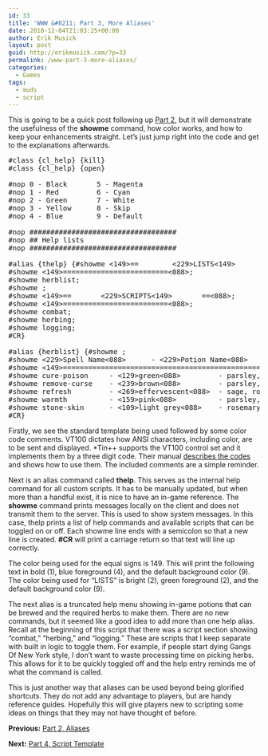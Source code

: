 ```yaml
---
id: 33
title: 'WWW &#8211; Part 3, More Aliases'
date: 2010-12-04T21:03:25+00:00
author: Erik Musick
layout: post
guid: http://erikmusick.com/?p=33
permalink: /www-part-3-more-aliases/
categories:
  - Games
tags:
  - muds
  - script
---
```

This is going to be a quick post following up [Part 2](http://erikmusick.com/www-part-2-aliases.html "WWW – Part 2, Aliases"), but it will demonstrate the usefulness of the **showme** command, how color works, and how to keep your enhancements straight. Let&#8217;s just jump right into the code and get to the explanations afterwards.

<pre>#class {cl_help} {kill}
#class {cl_help} {open}

#nop 0 - Black       5 - Magenta
#nop 1 - Red         6 - Cyan
#nop 2 - Green       7 - White
#nop 3 - Yellow      8 - Skip
#nop 4 - Blue        9 - Default

#nop ###################################
#nop ## Help lists
#nop ###################################

#alias {thelp} {#showme &lt;149&gt;==        &lt;229&gt;LISTS&lt;149&gt;        ==&lt;088&gt;;
#showme &lt;149&gt;=========================&lt;088&gt;;
#showme herblist;
#showme ;
#showme &lt;149&gt;==       &lt;229&gt;SCRIPTS&lt;149&gt;       ==&lt;088&gt;;
#showme &lt;149&gt;=========================&lt;088&gt;;
#showme combat;
#showme herbing;
#showme logging;
#CR}

#alias {herblist} {#showme ;
#showme &lt;229&gt;Spell Name&lt;088&gt;      - &lt;229&gt;Potion Name&lt;088&gt;   - &lt;229&gt;Ingredients&lt;088&gt;;
#showme &lt;149&gt;======================================================================&lt;088&gt;;
#showme cure-poison     - &lt;129&gt;green&lt;088&gt;         - parsley, rosemary, and sage.;
#showme remove-curse    - &lt;239&gt;brown&lt;088&gt;         - parsley, sage, and thyme.;
#showme refresh         - &lt;269&gt;effervescent&lt;088&gt;  - sage, rosemary, and thyme.;
#showme warmth          - &lt;159&gt;pink&lt;088&gt;          - parsley, fennel, and valerian.;
#showme stone-skin      - &lt;109&gt;light grey&lt;088&gt;    - rosemary, fennel, and vervain.;
#CR}</pre>

Firstly, we see the standard template being used followed by some color code comments. VT100 dictates how ANSI characters, including color, are to be sent and displayed. *Tin++ supports the VT100 control set and it implements them by a three digit code. Their manual [describes the codes](http://tintin.sourceforge.net/manual/colors.php "TinTin++ manual for color codes") and shows how to use them. The included comments are a simple reminder.

Next is an alias command called **thelp**. This serves as the internal help command for all custom scripts. It has to be manually updated, but when more than a handful exist, it is nice to have an in-game reference. The **showme** command prints messages locally on the client and does not transmit them to the server. This is used to show system messages. In this case, thelp prints a list of help commands and available scripts that can be toggled on or off. Each showme line ends with a semicolon so that a new line is created. **#CR** will print a carriage return so that text will line up correctly.

The color being used for the equal signs is 149. This will print the following text in bold (1), blue foreground (4), and the default background color (9). The color being used for &#8220;LISTS&#8221; is bright (2), green foreground (2), and the default background color (9).

The next alias is a truncated help menu showing in-game potions that can be brewed and the required herbs to make them. There are no new commands, but it seemed like a good idea to add more than one help alias. Recall at the beginning of this script that there was a script section showing &#8220;combat,&#8221; &#8220;herbing,&#8221; and &#8220;logging.&#8221; These are scripts that I keep separate with built in logic to toggle them. For example, if people start dying Gangs Of New York style, I don&#8217;t want to waste processing time on picking herbs. This allows for it to be quickly toggled off and the help entry reminds me of what the command is called.

This is just another way that aliases can be used beyond being glorified shortcuts. They do not add any advantage to players, but are handy reference guides. Hopefully this will give players new to scripting some ideas on things that they may not have thought of before.

**Previous:** [Part 2, Aliases](http://erikmusick.com/www-part-2-aliases.html "WWW – Part 2, Aliases")

**Next:** [Part 4, Script Template](http://erikmusick.com/www-part-4-script-template.html "WWW – Part 4, Script Template")